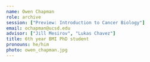 ```yaml
---
name: Owen Chapman
role: archive
session: ["Preview: Introduction to Cancer Biology"]
email: ochapman@ucsd.edu
advisor: ["Jill Mesirov", "Lukas Chavez"]
title: 6th year BMI PhD student
pronouns: he/him
photo: owen_chapman.jpg
---
```

